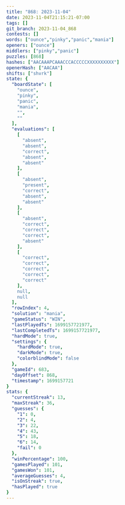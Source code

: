 ```yaml
---
title: "868: 2023-11-04"
date: 2023-11-04T21:15:21-07:00
tags: []
git_branch: 2023-11-04_868
contests: []
words: ["ounce","pinky","panic","mania"]
openers: ["ounce"]
middlers: ["pinky","panic"]
puzzles: [868]
hashes: ["AACAAAPCAAACCCACCCCCXXXXXXXXXX"]
openerHash: ["AACAA"]
shifts: ["shvrk"]
state: {
  "boardState": [
    "ounce",
    "pinky",
    "panic",
    "mania",
    "",
    ""
  ],
  "evaluations": [
    [
      "absent",
      "absent",
      "correct",
      "absent",
      "absent"
    ],
    [
      "absent",
      "present",
      "correct",
      "absent",
      "absent"
    ],
    [
      "absent",
      "correct",
      "correct",
      "correct",
      "absent"
    ],
    [
      "correct",
      "correct",
      "correct",
      "correct",
      "correct"
    ],
    null,
    null
  ],
  "rowIndex": 4,
  "solution": "mania",
  "gameStatus": "WIN",
  "lastPlayedTs": 1699157721977,
  "lastCompletedTs": 1699157721977,
  "hardMode": true,
  "settings": {
    "hardMode": true,
    "darkMode": true,
    "colorblindMode": false
  },
  "gameId": 683,
  "dayOffset": 868,
  "timestamp": 1699157721
}
stats: {
  "currentStreak": 13,
  "maxStreak": 36,
  "guesses": {
    "1": 0,
    "2": 4,
    "3": 22,
    "4": 43,
    "5": 18,
    "6": 14,
    "fail": 0
  },
  "winPercentage": 100,
  "gamesPlayed": 101,
  "gamesWon": 101,
  "averageGuesses": 4,
  "isOnStreak": true,
  "hasPlayed": true
}
---
```

<!-- more -->
